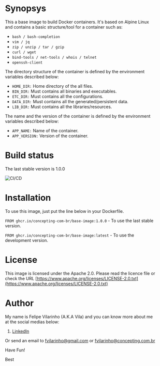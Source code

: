 Synopsys
========

This a base image to build Docker containers.
It's based on Alpine Linux and contains a basic structure/tool for a container such as:

- `bash / bash-completion`
- `vim / jq`
- `zip / unzip / tar / gzip`
- `curl / wget`
- `bind-tools / net-tools / whois / telnet`
- `openssh-client`


The directory structure of the container is defined by the environment variables described below:

- `HOME_DIR:` Home directory of the all files.
- `BIN_DIR:` Must contains all binaries and executables.
- `ETC_DIR:` Must contains all the configurations.
- `DATA_DIR:` Must contains all the generated/persistent data.
- `LIB_DIR:` Must contains all the libraries/resources.


The name and the version of the container is defined by the environment variables described below:

- `APP_NAME:` Name of the container.
- `APP_VERSION:` Version of the container.


Build status
============

The last stable version is 1.0.0

![CI/CD](https://github.com/concepting-com-br/base-image/workflows/Docker/badge.svg)


Installation
============

To use this image, just put the line below in your Dockerfile.

`FROM ghcr.io/concepting-com-br/base-image:1.0.0` - To use the last stable version.

`FROM ghcr.io/concepting-com-br/base-image:latest` - To use the development version.


License
=======

This image is licensed under the Apache 2.0. Please read the licence file or check the URL [https://www.apache.org/licenses/LICENSE-2.0.txt](https://www.apache.org/licenses/LICENSE-2.0.txt)


Author
======

My name is Felipe Vilarinho (A.K.A Vila) and you can know more about me at the social medias below:

1. [LinkedIn](https://br.linkedin.com/in/fvilarinho)

Or send an email to fvilarinho@gmail.com or fvilarinho@concepting.com.br

Have Fun!

Best
